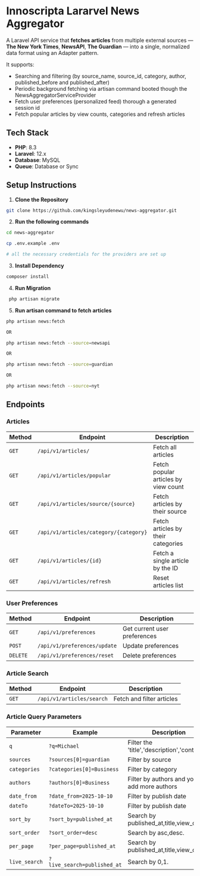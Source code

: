 # Innoscripta Lararvel News Aggregator

A Laravel API service that **fetches articles** from multiple external sources — **The New York Times**, **NewsAPI**, **The Guardian** — into a single, normalized data format using an Adapter pattern.

It supports:
- Searching and filtering (by source_name, source_id, category, author, published_before and published_after)
- Periodic background fetching via artisan command booted though the NewsAggregatorServiceProvider
- Fetch user preferences (personalized feed) thorough a generated session id
- Fetch popular articles by view counts, categories and refresh articles



## Tech Stack

- **PHP**: 8.3
- **Laravel**: 12.x
- **Database**: MySQL
- **Queue**: Database or Sync


## Setup Instructions
1. **Clone the Repository**
```bash
git clone https://github.com/kingsleyudenewu/news-aggregator.git
```

2. **Run the following commands**
```bash
cd news-aggregator

cp .env.example .env

# all the necessary credentials for the providers are set up
```

3. **Install Dependency**
```bash
composer install
```

4. **Run Migration**
```bash
 php artisan migrate
```
5. **Run artisan command to fetch articles**
```bash
php artisan news:fetch

OR

php artisan news:fetch --source=newsapi

OR

php artisan news:fetch --source=guardian

OR

php artisan news:fetch --source=nyt
```

## Endpoints


### Articles

| Method | Endpoint                                 | Description                             |
| ------ | -----------------------------------------|-----------------------------------------|
| `GET`  | `/api/v1/articles/`                      | Fetch all articles                      |
| `GET`  | `/api/v1/articles/popular`               | Fetch popular articles by view count    |
| `GET`  | `/api/v1/articles/source/{source}`       | Fetch articles by their source          |
| `GET`  | `/api/v1/articles/category/{category}`   | Fetch articles by their categories      |
| `GET`  | `/api/v1/articles/{id}`                  | Fetch a single article by the ID        |
| `GET`  | `/api/v1/articles/refresh`               | Reset articles list                     |

### User Preferences

| Method   | Endpoint                          | Description                  |
| -------- | --------------------------------- | ---------------------------- |
| `GET`    | `/api/v1/preferences`             | Get current user preferences |
| `POST`   | `/api/v1/preferences/update`      | Update preferences           |
| `DELETE` | `/api/v1/preferences/reset`       | Delete preferences           |

### Article Search
| Method | Endpoint                  | Description               |
| ------ | --------------------------| --------------------------|
| `GET`  | `/api/v1/articles/search` | Fetch and filter articles |

### Article Query Parameters

| Parameter      | Example                         | Description                                |
| -------------  | -----------------------------   | ----------------------------------------   |
| `q`            | `?q=Michael`                    | Filter the 'title','description','content' |
| `sources`      | `?sources[0]=guardian`          | Filter by source                           |   
| `categories`   | `?categories[0]=Business`       | Filter by category                         |
| `authors`      | `?authors[0]=Business`          | Filter by authors and you can add more authors|
| `date_from`    | `?date_from=2025-10-10`         | Filter by publish date                     |
| `dateTo`       | `?dateTo=2025-10-10`            | Filter by publish date                     |
| `sort_by`      | `?sort_by=published_at`         | Search by published_at,title,view_count.   | 
| `sort_order`   | `?sort_order=desc`              | Search by asc,desc.                        | 
| `per_page`     | `?per_page=published_at`        | Search by published_at,title,view_count.   | 
| `live_search`  | `?live_search=published_at`     | Search by 0,1.                             |